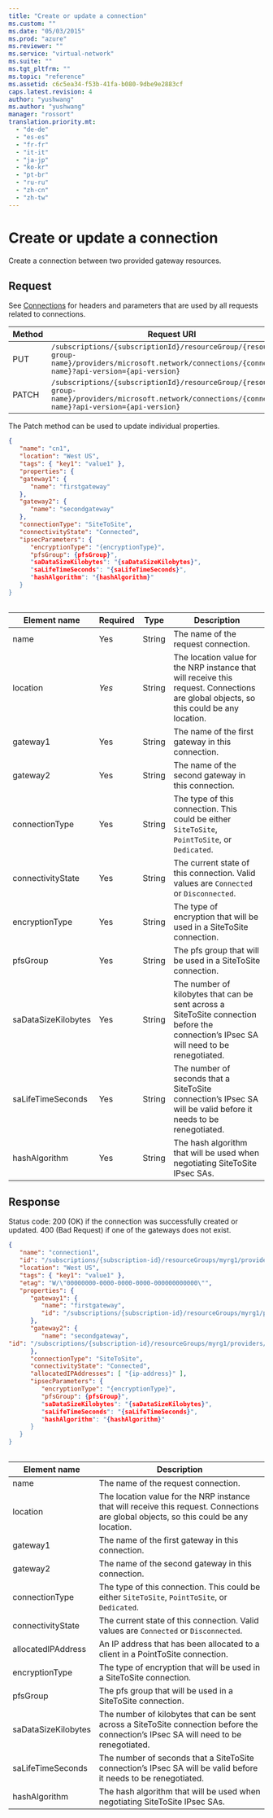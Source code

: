 ```yaml
---
title: "Create or update a connection"
ms.custom: ""
ms.date: "05/03/2015"
ms.prod: "azure"
ms.reviewer: ""
ms.service: "virtual-network"
ms.suite: ""
ms.tgt_pltfrm: ""
ms.topic: "reference"
ms.assetid: c6c5ea34-f53b-41fa-b080-9dbe9e2883cf
caps.latest.revision: 4
author: "yushwang"
ms.author: "yushwang"
manager: "rossort"
translation.priority.mt: 
  - "de-de"
  - "es-es"
  - "fr-fr"
  - "it-it"
  - "ja-jp"
  - "ko-kr"
  - "pt-br"
  - "ru-ru"
  - "zh-cn"
  - "zh-tw"
---
```

# Create or update a connection
Create a connection between two provided gateway resources.  
  
## Request  
 See [Connections](connections.md) for headers and parameters that are used by all requests related to connections.  
  
|Method|Request URI|  
|------------|-----------------|  
|PUT|`/subscriptions/{subscriptionId}/resourceGroup/{resource-group-name}/providers/microsoft.network/connections/{connection-name}?api-version={api-version}`|  
|PATCH|`/subscriptions/{subscriptionId}/resourceGroup/{resource-group-name}/providers/microsoft.network/connections/{connection-name}?api-version={api-version}`|  
  
 The Patch method can be used to update individual properties.  
  
```json  
{  
   "name": "cn1",  
   "location": "West US",  
   "tags": { "key1": "value1" },  
   "properties": {  
   "gateway1": {  
      "name": "firstgateway"  
   },  
   "gateway2": {  
      "name": "secondgateway"  
   },  
   "connectionType": "SiteToSite",  
   "connectivityState": "Connected",  
   "ipsecParameters": {  
      "encryptionType": "{encryptionType}",  
      "pfsGroup": {pfsGroup}",  
      "saDataSizeKilobytes": "{saDataSizeKilobytes}",  
      "saLifeTimeSeconds": "{saLifeTimeSeconds}",  
      "hashAlgorithm": "{hashAlgorithm}"  
   }  
}  
  
```  
  
|Element name|Required|Type|Description|  
|------------------|--------------|----------|-----------------|  
|name|Yes|String|The name of the request connection.|  
|location|*Yes*|String|The location value for the NRP instance that will receive this request. Connections are global objects, so this could be any location.|  
|gateway1|Yes|String|The name of the first gateway in this connection.|  
|gateway2|Yes|String|The name of the second gateway in this connection.|  
|connectionType|Yes|String|The type of this connection. This could be either `SiteToSite`, `PointToSite`, or `Dedicated`.|  
|connectivityState|Yes|String|The current state of this connection. Valid values are `Connected` or `Disconnected`.|  
|encryptionType|Yes|String|The type of encryption that will be used in a SiteToSite connection.|  
|pfsGroup|Yes|String|The pfs group that will be used in a SiteToSite connection.|  
|saDataSizeKilobytes|Yes|String|The number of kilobytes that can be sent across a SiteToSite connection before the connection’s IPsec SA will need to be renegotiated.|  
|saLifeTimeSeconds|Yes|String|The number of seconds that a SiteToSite connection’s IPsec SA will be valid before it needs to be renegotiated.|  
|hashAlgorithm|Yes|String|The hash algorithm that will be used when negotiating SiteToSite IPsec SAs.|  
  
## Response  
 Status code: 200 (OK) if the connection was successfully created or updated. 400 (Bad Request) if one of the gateways does not exist.  
  
```json  
{  
   "name": "connection1",  
   "id": "/subscriptions/{subscription-id}/resourceGroups/myrg1/providers/microsoft.network/connections/connection1",  
   "location": "West US",  
   "tags": { "key1": "value1" },  
   "etag": "W/\"00000000-0000-0000-0000-000000000000\"",  
   "properties": {  
      "gateway1": {  
         "name": "firstgateway",  
         "id": "/subscriptions/{subscription-id}/resourceGroups/myrg1/providers/microsoft.network/SiteToSite/firstgateway"  
      },  
      "gateway2": {  
         "name": "secondgateway",  
"id": "/subscriptions/{subscription-id}/resourceGroups/myrg1/providers/microsoft.network/SiteToSite/secondgateway"  
      },  
      "connectionType": "SiteToSite",  
      "connectivityState": "Connected",  
      "allocatedIPAddresses": [ "{ip-address}" ],  
      "ipsecParameters": {  
         "encryptionType": "{encryptionType}",  
         "pfsGroup": {pfsGroup}",  
         "saDataSizeKilobytes": "{saDataSizeKilobytes}",  
         "saLifeTimeSeconds": "{saLifeTimeSeconds}",  
         "hashAlgorithm": "{hashAlgorithm}"  
      }  
   }  
}  
  
```  
  
|Element name|Description|  
|------------------|-----------------|  
|name|The name of the request connection.|  
|location|The location value for the NRP instance that will receive this request. Connections are global objects, so this could be any location.|  
|gateway1|The name of the first gateway in this connection.|  
|gateway2|The name of the second gateway in this connection.|  
|connectionType|The type of this connection. This could be either `SiteToSite`, `PointToSite`, or `Dedicated`.|  
|connectivityState|The current state of this connection. Valid values are `Connected` or `Disconnected`.|  
|allocatedIPAddress|An IP address that has been allocated to a client in a PointToSite connection.|  
|encryptionType|The type of encryption that will be used in a SiteToSite connection.|  
|pfsGroup|The pfs group that will be used in a SiteToSite connection.|  
|saDataSizeKilobytes|The number of kilobytes that can be sent across a SiteToSite connection before the connection’s IPsec SA will need to be renegotiated.|  
|saLifeTimeSeconds|The number of seconds that a SiteToSite connection’s IPsec SA will be valid before it needs to be renegotiated.|  
|hashAlgorithm|The hash algorithm that will be used when negotiating SiteToSite IPsec SAs.|
